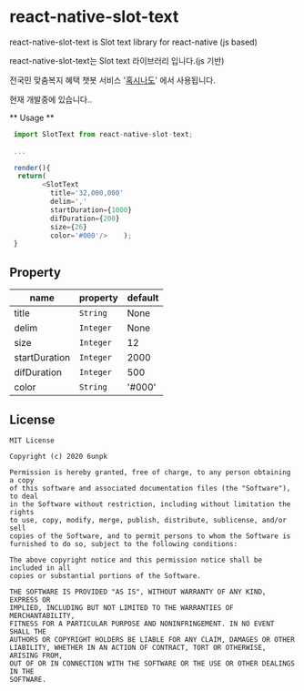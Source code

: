 # react-native-slot-text

 react-native-slot-text is Slot text library for react-native (js based)
 
 react-native-slot-text는 Slot text 라이브러리 입니다.(js 기반)

 전국민 맞춤복지 혜택 챗봇 서비스 '[혹시나도](https://hoxymetoo.com)' 에서 사용됩니다. 

 현재 개발중에 있습니다.. 

<!-- ## How to Install

 ```
  npm install react-native-slot-text
 ```
 -->

** Usage **
 
```js
 import SlotText from react-native-slot-text;
 
 ...

 render(){
  return(
        <SlotText 
          title='32,000,000' 
          delim=',' 
          startDuration={1000}
          difDuration={200}
          size={26} 
          color='#000'/>    );
 }
```

## Property 
| name | property | default |
| ---- | --------- | ------- | 
| title | `String` | None |
| delim | `Integer` | None |
| size | `Integer` | 12 |
| startDuration | `Integer` | 2000 |
| difDuration | `Integer` | 500 |
| color | `String` | '#000' 

## License

```
MIT License

Copyright (c) 2020 6unpk

Permission is hereby granted, free of charge, to any person obtaining a copy
of this software and associated documentation files (the "Software"), to deal
in the Software without restriction, including without limitation the rights
to use, copy, modify, merge, publish, distribute, sublicense, and/or sell
copies of the Software, and to permit persons to whom the Software is
furnished to do so, subject to the following conditions:

The above copyright notice and this permission notice shall be included in all
copies or substantial portions of the Software.

THE SOFTWARE IS PROVIDED "AS IS", WITHOUT WARRANTY OF ANY KIND, EXPRESS OR
IMPLIED, INCLUDING BUT NOT LIMITED TO THE WARRANTIES OF MERCHANTABILITY,
FITNESS FOR A PARTICULAR PURPOSE AND NONINFRINGEMENT. IN NO EVENT SHALL THE
AUTHORS OR COPYRIGHT HOLDERS BE LIABLE FOR ANY CLAIM, DAMAGES OR OTHER
LIABILITY, WHETHER IN AN ACTION OF CONTRACT, TORT OR OTHERWISE, ARISING FROM,
OUT OF OR IN CONNECTION WITH THE SOFTWARE OR THE USE OR OTHER DEALINGS IN THE
SOFTWARE.
```

